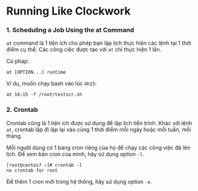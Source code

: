# Running Like Clockwork

### 1. Scheduling a Job	Using the at Command


`at` command là 1 tiện ích cho phép bạn lập lịch thực hiện các lệnh tại 1 thời điểm cụ thể. Các công ciệc được tạo với `at` chỉ thực hiện 1 lần. 

Cú pháp: 

```
at [OPTION...] runtime
```

Ví dụ, muốn chạy bash vào lúc `4h15`: 

```
at 16:15 -f /root/testscr.sh
```

### 2. Crontab 

Crontab cũng là 1 tiện ích được sử dụng để lập lịch tiến trình. Khác với lệnh `at`, crontab lặp đi lặp lại vào cùng 1 thời điểm mỗi ngày hoặc mỗi tuần, mỗi tháng. 

Mỗi người dùng có 1 bảng cron riêng của họ để chạy các công việc đã lên lịch. Để xem bản cron của mình, hãy sử dụng option `-l`.

```
[root@centos7 ~]# crontab -l
no crontab for root
```

Để thêm 1 cron mới trong hệ thống, hãy sử dụng option `-e`. 




